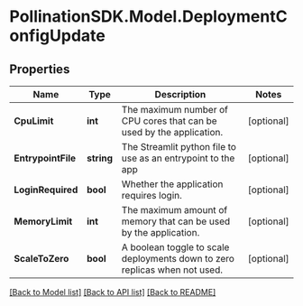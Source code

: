 
# PollinationSDK.Model.DeploymentConfigUpdate

## Properties

Name | Type | Description | Notes
------------ | ------------- | ------------- | -------------
**CpuLimit** | **int** | The maximum number of CPU cores that can be used by the application. | [optional] 
**EntrypointFile** | **string** | The Streamlit python file to use as an entrypoint to the app | [optional] 
**LoginRequired** | **bool** | Whether the application requires login. | [optional] 
**MemoryLimit** | **int** | The maximum amount of memory that can be used by the application. | [optional] 
**ScaleToZero** | **bool** | A boolean toggle to scale deployments down to zero replicas when not used. | [optional] 

[[Back to Model list]](../README.md#documentation-for-models)
[[Back to API list]](../README.md#documentation-for-api-endpoints)
[[Back to README]](../README.md)

